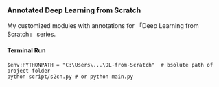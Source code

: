 ### Annotated Deep Learning from Scratch
My customized modules with annotations for 「Deep Learning from Scratch」 series.

#### Terminal Run
```terminal
$env:PYTHONPATH = "C:\Users\...\DL-from-Scratch"  # bsolute path of project folder
python script/s2cn.py # or python main.py 
```